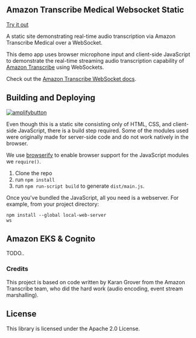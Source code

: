 ## Amazon Transcribe Medical Websocket Static

[Try it out](https://transcribe-websockets.go-aws.com/)

A static site demonstrating real-time audio transcription via Amazon Transcribe Medical over a WebSocket.

This demo app uses browser microphone input and client-side JavaScript to demonstrate the real-time streaming audio transcription capability of [Amazon Transcribe](https://aws.amazon.com/transcribe/) using WebSockets.

Check out the [Amazon Transcribe WebSocket docs](https://docs.aws.amazon.com/transcribe/latest/dg/websocket.html).

## Building and Deploying

[![amplifybutton](https://oneclick.amplifyapp.com/button.svg)](https://console.aws.amazon.com/amplify/home#/deploy?repo=https://github.com/aws-samples/amazon-transcribe-websocket-static)

Even though this is a static site consisting only of HTML, CSS, and client-side JavaScript, there is a build step required. Some of the modules used were originally made for server-side code and do not work natively in the browser.

We use [browserify](https://github.com/browserify/browserify) to enable browser support for the JavaScript modules we `require()`.

1. Clone the repo
2. run `npm install`
3. run `npm run-script build` to generate `dist/main.js`.

Once you've bundled the JavaScript, all you need is a webserver. For example, from your project directory: 

```
npm install --global local-web-server
ws
```

## Amazon EKS & Cognito
TODO..

### Credits

This project is based on code written by Karan Grover from the Amazon Transcribe team, who did the hard work (audio encoding, event stream marshalling).

## License

This library is licensed under the Apache 2.0 License. 